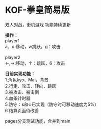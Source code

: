 # KOF-拳皇简易版

双人对战，街机游戏 功能持续更新<br>

**操作：**<br>
player1<br>
a、d:移动，w跳跃，g：攻击<br>
<br>
player2<br>
←,→:移动，↑：跳跃，6：攻击  

**目前实现功能：**<br>
1.角色kyo、Mai，背景<br>
2.行走、攻击、转向、跳跃<br>
3.被攻击、被击倒<br>
4.血条计时器<br>
5.防守：s和↓已实现（防守时可移动速度为5%）<br>
6.结算页面待改善



pages分支测试功能，合并到main
